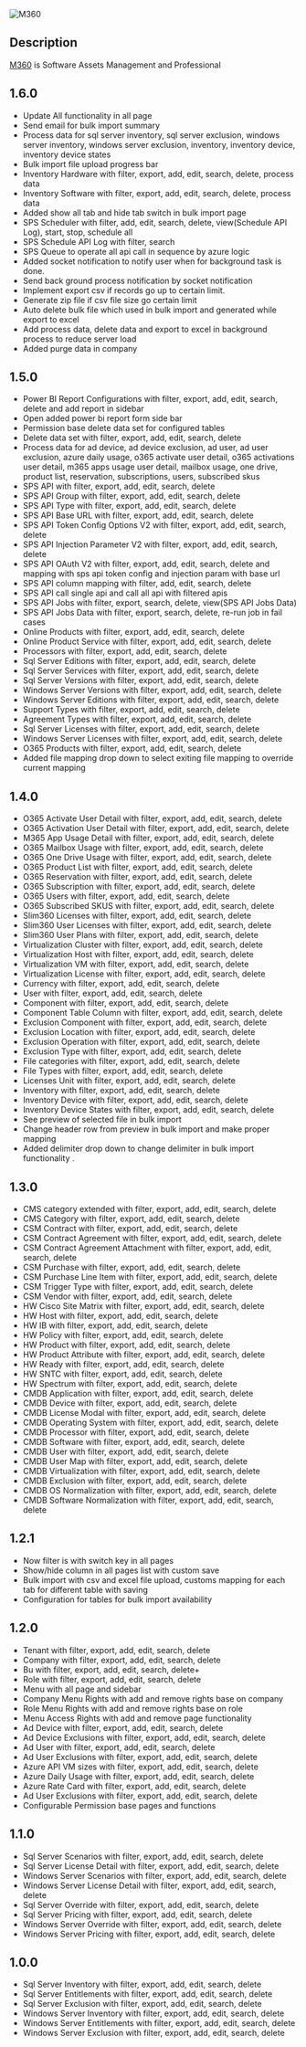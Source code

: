 ![M360](/assets/images/logo.png)
## Description

[M360](https://metrixdata360.com) is Software Assets Management and Professional

## 1.6.0

- Update All functionality in all page
- Send email for bulk import summary
- Process data for sql server inventory, sql server exclusion, windows server inventory, windows server exclusion, inventory, inventory device, inventory device states
- Bulk import file upload progress bar
- Inventory Hardware with filter, export, add, edit, search, delete, process data
- Inventory Software with filter, export, add, edit, search, delete, process data
- Added show all tab and hide tab switch in bulk import page
- SPS Scheduler with filter, add, edit, search, delete, view(Schedule API Log), start, stop, schedule all
- SPS Schedule API Log with filter, search
- SPS Queue to operate all api call in sequence by azure logic
- Added socket notification to notify user when for background task is done. 
- Send back ground process notification by socket notification
- Implement export csv if records go up to certain limit.
- Generate zip file if csv file size go certain limit
- Auto delete bulk file which used in bulk import and generated while export to excel
- Add process data, delete data and export to excel in background process to reduce server load
- Added purge data in company


## 1.5.0

- Power BI Report Configurations  with filter, export, add, edit, search, delete and add report in sidebar
- Open added power bi report form side bar
- Permission base delete data set for configured tables
- Delete data set with filter, export, add, edit, search, delete
- Process data for ad device, ad device exclusion, ad user, ad user exclusion, azure daily usage, o365 activate  user detail, o365 activations user detail, m365 apps usage user detail, mailbox usage, one drive, product list, reservation, subscriptions, users, subscribed skus
- SPS API with filter, export, add, edit, search, delete
- SPS API Group with filter, export, add, edit, search, delete
- SPS API Type with filter, export, add, edit, search, delete
- SPS API Base URL with filter, export, add, edit, search, delete
- SPS API Token Config Options V2 with filter, export, add, edit, search, delete
- SPS API Injection Parameter V2 with filter, export, add, edit, search, delete
- SPS API OAuth V2 with filter, export, add, edit, search, delete and mapping with sps api token config and injection param with base url
- SPS API column mapping with filter, add, edit, search, delete
- SPS API call single api and call all api with filtered apis
- SPS API Jobs with filter, export, search, delete, view(SPS API Jobs Data)
- SPS API Jobs Data with filter, export, search, delete, re-run job in fail cases
- Online Products with filter, export, add, edit, search, delete
- Online Product Service with filter, export, add, edit, search, delete
- Processors with filter, export, add, edit, search, delete
- Sql Server Editions with filter, export, add, edit, search, delete
- Sql Server Services with filter, export, add, edit, search, delete
- Sql Server Versions with filter, export, add, edit, search, delete
- Windows Server Versions with filter, export, add, edit, search, delete
- Windows Server Editions with filter, export, add, edit, search, delete
- Support Types with filter, export, add, edit, search, delete
- Agreement Types with filter, export, add, edit, search, delete
- Sql Server Licenses with filter, export, add, edit, search, delete
- Windows Server Licenses with filter, export, add, edit, search, delete
- O365 Products with filter, export, add, edit, search, delete
- Added file mapping drop down to select exiting file mapping to override current mapping

## 1.4.0

- O365 Activate User Detail with filter, export, add, edit, search, delete
- O365 Activation User Detail with filter, export, add, edit, search, delete
- M365 App Usage Detail with filter, export, add, edit, search, delete
- O365 Mailbox Usage with filter, export, add, edit, search, delete
- O365 One Drive Usage with filter, export, add, edit, search, delete
- O365 Product List with filter, export, add, edit, search, delete
- O365 Reservation with filter, export, add, edit, search, delete
- O365 Subscription with filter, export, add, edit, search, delete
- O365 Users with filter, export, add, edit, search, delete
- O365 Subscribed SKUS with filter, export, add, edit, search, delete
- Slim360 Licenses with filter, export, add, edit, search, delete
- Slim360 User Licenses with filter, export, add, edit, search, delete
- Slim360 User Plans with filter, export, add, edit, search, delete
- Virtualization Cluster with filter, export, add, edit, search, delete
- Virtualization Host with filter, export, add, edit, search, delete
- Virtualization VM with filter, export, add, edit, search, delete
- Virtualization License with filter, export, add, edit, search, delete
- Currency with filter, export, add, edit, search, delete
- User with filter, export, add, edit, search, delete
- Component with filter, export, add, edit, search, delete
- Component Table Column with filter, export, add, edit, search, delete
- Exclusion Component with filter, export, add, edit, search, delete
- Exclusion Location with filter, export, add, edit, search, delete
- Exclusion Operation with filter, export, add, edit, search, delete
- Exclusion Type with filter, export, add, edit, search, delete
- File categories with filter, export, add, edit, search, delete
- File Types with filter, export, add, edit, search, delete
- Licenses Unit with filter, export, add, edit, search, delete
- Inventory with filter, export, add, edit, search, delete
- Inventory Device with filter, export, add, edit, search, delete
- Inventory Device States with filter, export, add, edit, search, delete
- See preview of selected file in bulk import
- Change header row from preview in bulk import and make proper mapping
- Added delimiter drop down to change delimiter in bulk import functionality .

## 1.3.0

- CMS category extended with filter, export, add, edit, search, delete
- CMS Category with filter, export, add, edit, search, delete
- CSM Contract with filter, export, add, edit, search, delete
- CSM Contract Agreement with filter, export, add, edit, search, delete
- CSM Contract Agreement Attachment with filter, export, add, edit, search, delete
- CSM Purchase with filter, export, add, edit, search, delete
- CSM Purchase Line Item with filter, export, add, edit, search, delete
- CSM Trigger Type with filter, export, add, edit, search, delete
- CSM Vendor with filter, export, add, edit, search, delete
- HW Cisco Site Matrix with filter, export, add, edit, search, delete
- HW Host with filter, export, add, edit, search, delete
- HW IB with filter, export, add, edit, search, delete
- HW Policy with filter, export, add, edit, search, delete
- HW Product with filter, export, add, edit, search, delete
- HW Product Attribute with filter, export, add, edit, search, delete
- HW Ready with filter, export, add, edit, search, delete
- HW SNTC with filter, export, add, edit, search, delete
- HW Spectrum with filter, export, add, edit, search, delete
- CMDB Application with filter, export, add, edit, search, delete
- CMDB Device with filter, export, add, edit, search, delete
- CMDB License Modal with filter, export, add, edit, search, delete
- CMDB Operating System with filter, export, add, edit, search, delete
- CMDB Processor with filter, export, add, edit, search, delete
- CMDB Software with filter, export, add, edit, search, delete
- CMDB User with filter, export, add, edit, search, delete
- CMDB User Map with filter, export, add, edit, search, delete
- CMDB Virtualization with filter, export, add, edit, search, delete
- CMDB Exclusion with filter, export, add, edit, search, delete
- CMDB OS Normalization with filter, export, add, edit, search, delete
- CMDB Software Normalization with filter, export, add, edit, search, delete


## 1.2.1

- Now filter is with switch key in all pages
- Show/hide column in all pages list with custom save
- Bulk import with csv and excel file upload, customs mapping for each tab for different table with saving
- Configuration for tables for bulk import availability

## 1.2.0

- Tenant with filter, export, add, edit, search, delete
- Company with filter, export, add, edit, search, delete
- Bu with filter, export, add, edit, search, delete+
- Role with filter, export, add, edit, search, delete
- Menu with all page and sidebar
- Company Menu Rights with add and remove rights base on company
- Role Menu Rights with add and remove rights base on role
- Menu Access Rights with add and remove page functionality
- Ad Device with filter, export, add, edit, search, delete
- Ad Device Exclusions with filter, export, add, edit, search, delete
- Ad User with filter, export, add, edit, search, delete
- Ad User Exclusions with filter, export, add, edit, search, delete
- Azure API VM sizes with filter, export, add, edit, search, delete
- Azure Daily Usage with filter, export, add, edit, search, delete
- Azure Rate Card with filter, export, add, edit, search, delete
- Ad User Exclusions with filter, export, add, edit, search, delete
- Configurable Permission base pages and functions


## 1.1.0

- Sql Server Scenarios with filter, export, add, edit, search, delete
- Sql Server License Detail with filter, export, add, edit, search, delete
- Windows Server Scenarios with filter, export, add, edit, search, delete
- Windows Server License Detail with filter, export, add, edit, search, delete
- Sql Server Override with filter, export, add, edit, search, delete
- Sql Server Pricing with filter, export, add, edit, search, delete
- Windows Server Override with filter, export, add, edit, search, delete
- Windows Server Pricing with filter, export, add, edit, search, delete


## 1.0.0

- Sql Server Inventory with filter, export, add, edit, search, delete
- Sql Server Entitlements with filter, export, add, edit, search, delete
- Sql Server Exclusion with filter, export, add, edit, search, delete
- Windows Server Inventory with filter, export, add, edit, search, delete
- Windows Server Entitlements with filter, export, add, edit, search, delete
- Windows Server Exclusion with filter, export, add, edit, search, delete
